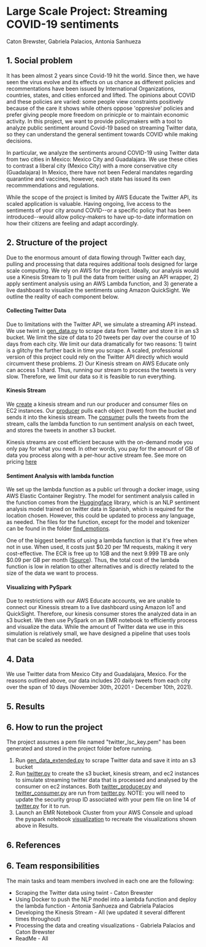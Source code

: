 

# Large Scale Project: Streaming COVID-19 sentiments 
Caton Brewster, Gabriela Palacios, Antonia Sanhueza


## 1. Social problem

It has been almost 2 years since Covid-19 hit the world. Since then, we have seen the virus evolve and its effects on us chance as different policies and recommentations have been issued by International Organizations, countries, states, and cities enforced and lifted. The opinions about COVID and these policies are varied: some people view constraints positively because of the care it shows while others oppose 'oppresive' policies and prefer giving people more freedom on prinicple or to maintain economic activity. In this project, we want to provide policymakers with a tool to analyze public sentiment around Covid-19 based on streaming Twitter data, so they can understand the general sentiment towards COVID while making decisions. 

In particular, we analyze the sentiments around COVID-19 using Twitter data from two cities in Mexico: Mexico City and Guadalajara. We use these cities to contrast a liberal city (Mexico City) with a more conservative city (Guadalajara) In Mexico, there have not been Federal mandates regarding quarantine and vaccines, however, each state has issued its own recommmendations and regulations.

While the scope of the project is limited by AWS Educate the Twitter API, its scaled application is valuable. Having ongoing, live access to the sentiments of your city around COVID--or a specific policy that has been introduced--would allow policy-makers to have up-to-date information on how their citizens are feeling and adapt accordingly. 


## 2. Structure of the project

Due to the enormous amount of data flowing through Twitter each day, pulling and processing that data requires additional tools designed for large scale computing. We rely on AWS for the project. Ideally, our analysis would use a Kinesis Stream to 1) pull the data from twitter using an API wrapper, 2) apply sentiment analysis using an AWS Lambda function, and 3) generate a live dashboard to visualize the sentiments using Amazon QuickSight. We outline the reality of each component below. 

#### Collecting Twitter Data
Due to limitations with the Twitter API, we simulate a streaming API instead. We use twint in [gen_data.py](https://github.com/catonbrewster1/covid-policy-sentiments/blob/main/gen_data_extended.py) to scrape data from Twitter and store it in an s3 bucket. We limit the size of data to 20 tweets per day over the course of 10 days from each city. We limit our data dramatically for two reasons: 1) twint is a glitchy the further back in time you scrape. A scaled, professional version of this project could rely on the Twitter API directly which would circumvent these problems. 2) Our Kinesis stream on AWS Educate only can access 1 shard. Thus, running our stream to process the tweets is very slow. Therefore, we limit our data so it is feasible to run everything. 

#### Kinesis Stream
We [create](https://github.com/catonbrewster1/covid-policy-sentiments/blob/main/twitter.py) a kinesis stream and run our producer and consumer files on EC2 instances. Our [producer](https://github.com/catonbrewster1/covid-policy-sentiments/blob/main/twitter_producer.py) pulls each object (tweet) from the bucket and sends it into the kinesis stream. The [consumer](https://github.com/catonbrewster1/covid-policy-sentiments/blob/main/twitter_consumer.py) pulls the tweets from the stream, calls the lambda function to run sentiment analysis on each tweet, and stores the tweets in another s3 bucket. 

Kinesis streams are cost efficient because with the on-demand mode you only pay for what you need. In other words, you pay for the amount of GB of data you process along with a per-hour active stream fee. See more on pricing [here](https://aws.amazon.com/kinesis/data-streams/pricing/?nc=sn&loc=3) 

#### Sentiment Analysis with lambda function
We set up the lambda function as a public url through a docker image, using AWS Elastic Container Registry. The model for sentiment analysis called in the function comes from the [Huggingface](https://huggingface.co/daveni/twitter-xlm-roberta-emotion-es?text=hola) library, which is an NLP sentiment analysis model trained on twitter data in Spanish, which is required for the location chosen. However, this could be updated to process any language, as needed.  The files for the function, except for the model and tokenizer can be found in the folder [find_emotions](https://github.com/catonbrewster1/covid-policy-sentiments/tree/main/find_emotions). 

One of the biggest benefits of using a lambda function is that it's free when not in use. When used, it costs just $0.20 per 1M requests, making it very cost-effective. The ECR is free up to 1GB and the next 9.999 TB are only $0.09 per GB per month ([Source](https://aws.amazon.com/ecr/pricing/)). Thus, the total cost of the lambda function is low in relation to other alternatives and is directly related to the size of the data we want to process.

#### Visualizing with PySpark
Due to restrictions with our AWS Educate accounts, we are unable to connect our Kinessis stream to a live dashboard using Amazon IoT and QuickSight. Therefore, our kinesis consumer stores the analyzed data in an s3 bucket. We then use PySpark on an EMR notebook to efficiently process and visualize the data. While the amount of Twitter data we use in this simulation is relatively small, we have designed a pipeline that uses tools that can be scaled as needed. 


## 4. Data

We use Twitter data from Mexico City and Guadalajara, Mexico. For the reasons outlined above, our data includes 20 daily tweets from each city over the span of 10 days (November 30th, 20201 - December 10th, 2021).


## 5. Results

## 6. How to run the project

The project assumes a pem file named "twitter_lsc_key.pem" has been generated and stored in the project folder before running. 

1) Run [gen_data_extended.py](gen_data_extended.py) to scrape Twitter data and save it into an s3 bucket
2) Run [twitter.py](https://github.com/catonbrewster1/covid-policy-sentiments/blob/main/twitter.py) to create the s3 bucket, kinesis stream, and ec2 instances to simulate streaming twitter data that is processed and analysed by the consumer on ec2 instances. Both [twitter_producer.py](https://github.com/catonbrewster1/covid-policy-sentiments/blob/main/twitter_producer.py) and [twitter_consumer.py](https://github.com/catonbrewster1/covid-policy-sentiments/blob/main/twitter_consumer.py) are run from [twitter.py](https://github.com/catonbrewster1/covid-policy-sentiments/blob/main/twitter.py). NOTE: you will need to update the security group ID associated with your pem file on line 14 of [twitter.py](https://github.com/catonbrewster1/covid-policy-sentiments/blob/main/twitter.py) for it to run.
3) Launch an EMR Notebook Cluster from your AWS Console and upload the pyspark notebook [visualization](https://github.com/catonbrewster1/covid-policy-sentiments/blob/main/visualization.ipynb) to recreate the visualizations shown above in Results. 

## 6. References


## 6. Team responsibilities

The main tasks and team members involved in each one are the following:

- Scraping the Twitter data using twint - Caton Brewster
- Using Docker to push the NLP model into a lambda function and deploy the lambda function - Antonia Sanhueza and Gabriela Palacios
- Developing the Kinesis Stream - All (we updated it several different times throughout) 
- Processing the data and creating visualizations - Gabriela Palacios and Caton Brewster
- ReadMe - All
